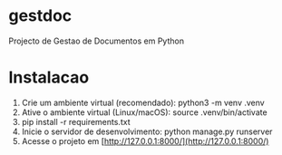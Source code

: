 # gestdoc
Projecto de Gestao de Documentos em Python


# Instalacao
1. Crie um ambiente virtual (recomendado): python3 -m venv .venv
2. Ative o ambiente virtual (Linux/macOS): source .venv/bin/activate
3. pip install -r requirements.txt
4. Inicie o servidor de desenvolvimento: python manage.py runserver
5. Acesse o projeto em [http://127.0.0.1:8000/](http://127.0.0.1:8000/) 













